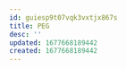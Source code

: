 ```yaml
---
id: guiesp9t07vqk3vxtjx867s
title: PEG
desc: ''
updated: 1677668189442
created: 1677668189442
---
```

